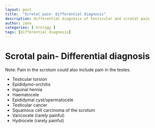 ```yaml
---
layout: post
title:  "Scrotal pain- Differential diagnosis"
description: differential diagnosis of testicular and scrotal pain
author: jane
categories: [ Urology ]
tags: [Differential diagnosis]
---
```


# Scrotal pain- Differential diagnosis 

Note: Pain in the scrotum could also include pain in the testes. 

- Testicular torsion
- Epididymo-orchitis
- Inguinal hernia
- Haematocele
- Epididymal cyst/spermatocele
- Testicular cancer
- Squamous cell carcinoma of the scrotum
- Varicocele (rarely painful)
- Hydrocele (rarely painful)